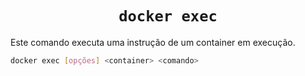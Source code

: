 <h1 align="center"><code>docker exec</code></h1>

Este comando executa uma instrução de um container em execução.

```bash
docker exec [opções] <container> <comando>
```